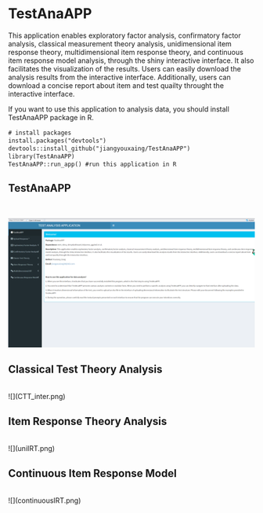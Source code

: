 # TestAnaAPP
 
This application enables exploratory factor analysis, confirmatory factor analysis, classical measurement theory analysis, unidimensional item response theory, multidimensional item response theory, and continuous item response model analysis, through the shiny interactive interface. It also facilitates the visualization of the results. Users can easily download the analysis results from the interactive interface. Additionally, users can download a concise report about item and test quailty throught the interactive interface.

If you want to use this application to analysis data, you should install TestAnaAPP package in R.

```
# install packages
install.packages("devtools")
devtools::install_github("jiangyouxaing/TestAnaAPP") 
library(TestAnaAPP)
TestAnaAPP::run_app() #run this application in R
```

## TestAnaAPP
<br>

![](Home.png)


## Classical Test Theory Analysis
<br>
![](CTT_inter.png)


## Item Response Theory Analysis
<br>
![](uniIRT.png)


## Continuous Item Response Model
<br>
![](continuousIRT.png)
